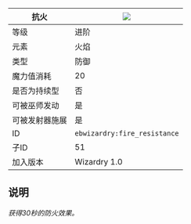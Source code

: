 | 抗火 |![](https://github.com/Electroblob77/Wizardry/blob/1.12.2/src/main/resources/assets/ebwizardry/textures/spells/fire_resistance.png)|
|---|---|
| 等级 | 进阶 |
| 元素 | 火焰 |
| 类型 | 防御 |
| 魔力值消耗 | 20 |
| 是否为持续型 | 否 |
| 可被巫师发动 | 是 |
| 可被发射器施展 | 是 |
| ID | `ebwizardry:fire_resistance` |
| 子ID | 51 |
| 加入版本 | Wizardry 1.0 |
## 说明
_获得30秒的防火效果。_
